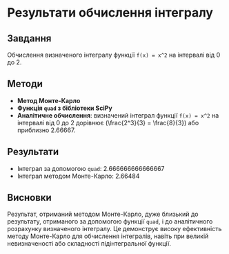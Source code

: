 # Результати обчислення інтегралу

## Завдання

Обчислення визначеного інтегралу функції `f(x) = x^2` на інтервалі від 0 до 2.

## Методи

- **Метод Монте-Карло**
- **Функція `quad` з бібліотеки SciPy**
- **Аналітичне обчислення**: визначений інтеграл функції `f(x) = x^2` на інтервалі від 0 до 2 дорівнює \(\frac{2^3}{3} = \frac{8}{3}\) або приблизно 2.66667.

## Результати

- Інтеграл за допомогою `quad`: 2.666666666666667
- Інтеграл методом Монте-Карло: 2.66484

## Висновки

Результат, отриманий методом Монте-Карло, дуже близький до результату, отриманого за допомогою функції `quad`, і до аналітичного розрахунку визначеного інтегралу. Це демонструє високу ефективність методу Монте-Карло для обчислення інтегралів, навіть при великій невизначеності або складності підінтегральної функції.
